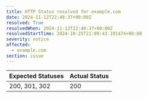 ```yaml
---
title: HTTP Status resolved for example.com
date: 2024-11-12T22:48:37+00:00Z
resolved: True
resolvedWhen: 2024-11-12T22:48:37+00:00Z
resolvedStartTime: 2024-10-25T21:09:43.191474+00:00
severity: notice
affected:
  - example.com
section: issue
---
```


| Expected Statuses | Actual Status  |
|-------------------|----------------|
| 200, 301, 302 | 200 |
